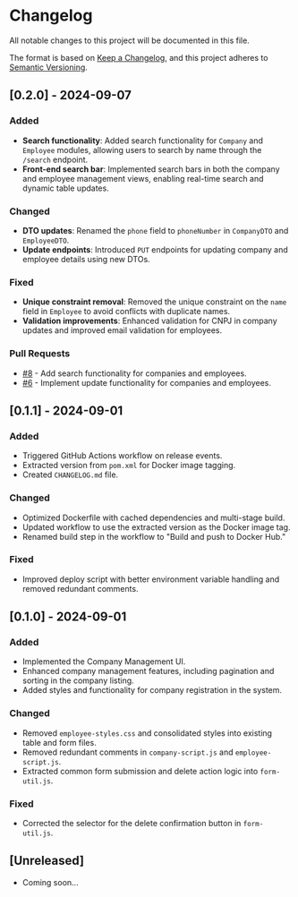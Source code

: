 # Changelog

All notable changes to this project will be documented in this file.

The format is based on [Keep a Changelog](https://keepachangelog.com/en/1.0.0/),
and this project adheres to [Semantic Versioning](https://semver.org/spec/v2.0.0.html).

## [0.2.0] - 2024-09-07

### Added
- **Search functionality**: Added search functionality for `Company` and `Employee` modules, allowing users to search by name through the `/search` endpoint.
- **Front-end search bar**: Implemented search bars in both the company and employee management views, enabling real-time search and dynamic table updates.

### Changed
- **DTO updates**: Renamed the `phone` field to `phoneNumber` in `CompanyDTO` and `EmployeeDTO`.
- **Update endpoints**: Introduced `PUT` endpoints for updating company and employee details using new DTOs.

### Fixed
- **Unique constraint removal**: Removed the unique constraint on the `name` field in `Employee` to avoid conflicts with duplicate names.
- **Validation improvements**: Enhanced validation for CNPJ in company updates and improved email validation for employees.

### Pull Requests
- [#8](https://github.com/gabrizord/gzgestao/pull/8) - Add search functionality for companies and employees.
- [#6](https://github.com/gabrizord/gzgestao/pull/6) - Implement update functionality for companies and employees.

## [0.1.1] - 2024-09-01

### Added

- Triggered GitHub Actions workflow on release events.
- Extracted version from `pom.xml` for Docker image tagging.
- Created `CHANGELOG.md` file.

### Changed

- Optimized Dockerfile with cached dependencies and multi-stage build.
- Updated workflow to use the extracted version as the Docker image tag.
- Renamed build step in the workflow to "Build and push to Docker Hub."

### Fixed

- Improved deploy script with better environment variable handling and removed redundant comments.

## [0.1.0] - 2024-09-01

### Added

* Implemented the Company Management UI.
* Enhanced company management features, including pagination and sorting in the company listing.
* Added styles and functionality for company registration in the system.

### Changed

* Removed `employee-styles.css` and consolidated styles into existing table and form files.
* Removed redundant comments in `company-script.js` and `employee-script.js`.
* Extracted common form submission and delete action logic into `form-util.js`.

### Fixed

* Corrected the selector for the delete confirmation button in `form-util.js`.

## [Unreleased]

* Coming soon...